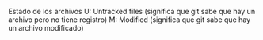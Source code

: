 Estado de los archivos
U: Untracked files (significa que git sabe que hay un archivo pero no tiene registro)
M: Modified (significa que git sabe que hay un archivo modificado)